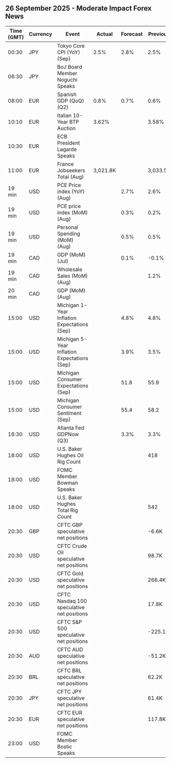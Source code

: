 ## 26 September 2025 - Moderate Impact Forex News

| Time (GMT) | Currency | Event | Actual | Forecast | Previous |
|------|----------|-------|--------|----------|----------|
| 00:30 | JPY | Tokyo Core CPI (YoY) (Sep) | 2.5% | 2.8% | 2.5% |
| 06:30 | JPY | BoJ Board Member Noguchi Speaks |  |  |  |
| 08:00 | EUR | Spanish GDP (QoQ) (Q2) | 0.8% | 0.7% | 0.6% |
| 10:10 | EUR | Italian 10-Year BTP Auction | 3.62% |  | 3.58% |
| 10:30 | EUR | ECB President Lagarde Speaks |  |  |  |
| 11:00 | EUR | France Jobseekers Total (Aug) | 3,021.8K |  | 3,033.5K |
| 19 min | USD | PCE Price index (YoY) (Aug) |  | 2.7% | 2.6% |
| 19 min | USD | PCE price index (MoM) (Aug) |  | 0.3% | 0.2% |
| 19 min | USD | Personal Spending (MoM) (Aug) |  | 0.5% | 0.5% |
| 19 min | CAD | GDP (MoM) (Jul) |  | 0.1% | -0.1% |
| 19 min | CAD | Wholesale Sales (MoM) (Aug) |  |  | 1.2% |
| 20 min | CAD | GDP (MoM) (Aug) |  |  |  |
| 15:00 | USD | Michigan 1-Year Inflation Expectations (Sep) |  | 4.8% | 4.8% |
| 15:00 | USD | Michigan 5-Year Inflation Expectations (Sep) |  | 3.9% | 3.5% |
| 15:00 | USD | Michigan Consumer Expectations (Sep) |  | 51.8 | 55.9 |
| 15:00 | USD | Michigan Consumer Sentiment (Sep) |  | 55.4 | 58.2 |
| 16:30 | USD | Atlanta Fed GDPNow (Q3) |  | 3.3% | 3.3% |
| 18:00 | USD | U.S. Baker Hughes Oil Rig Count |  |  | 418 |
| 18:00 | USD | FOMC Member Bowman Speaks |  |  |  |
| 18:00 | USD | U.S. Baker Hughes Total Rig Count |  |  | 542 |
| 20:30 | GBP | CFTC GBP speculative net positions |  |  | -6.6K |
| 20:30 | USD | CFTC Crude Oil speculative net positions |  |  | 98.7K |
| 20:30 | USD | CFTC Gold speculative net positions |  |  | 266.4K |
| 20:30 | USD | CFTC Nasdaq 100 speculative net positions |  |  | 17.8K |
| 20:30 | USD | CFTC S&P 500 speculative net positions |  |  | -225.1K |
| 20:30 | AUD | CFTC AUD speculative net positions |  |  | -51.2K |
| 20:30 | BRL | CFTC BRL speculative net positions |  |  | 62.2K |
| 20:30 | JPY | CFTC JPY speculative net positions |  |  | 61.4K |
| 20:30 | EUR | CFTC EUR speculative net positions |  |  | 117.8K |
| 23:00 | USD | FOMC Member Bostic Speaks |  |  |  |
